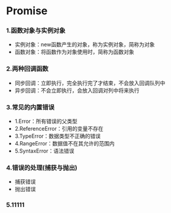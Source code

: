 # Promise

### 1.函数对象与实例对象

+ 实例对象：new函数产生的对象，称为实例对象，简称为对象
+ 函数对象：将函数作为对象使用时，简称为函数对象

### 2.两种回调函数

+ 同步回调：立即执行，完全执行完了才结束，不会放入回调队列中
+ 异步回调：不会立即执行，会放入回调对列中将来执行

### 3.常见的内置错误

+ 1.Error：所有错误的父类型
+ 2.ReferenceError：引用的变量不存在
+ 3.TypeError：数据类型不正确的错误
+ 4.RangeError：数据值不在其允许的范围内
+ 5.SyntaxError：语法错误

### 4.错误的处理(捕获与抛出)

+ 捕获错误
+ 抛出错误

### 5.11111




